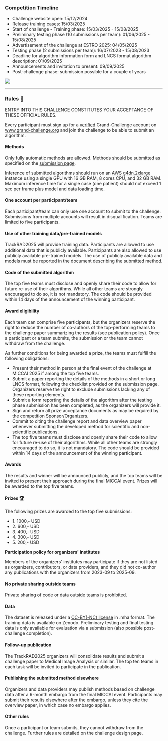 ### **Competition Timeline**

- Challenge website open: 15/12/2024
- Release training cases: 15/03/2025
- Start of challenge - Training phase: 15/03/2025 - 15/08/2025
- Preliminary testing phase (10 submissions per team): 01/06/2025 -
  15/08/2025
- Advertisement of the challenge at ESTRO 2025: 04/05/2025
- Testing phase (2 submissions per team): 16/07/2023 - 15/08/2023
- Deadline for algorithm information form and LNCS format algorithm description: 01/09/2025
- Announcements and invitation to present: 09/09/2025
- Post-challenge phase: submission possible for a couple of years


![](https://rumc-gcorg-p-public.s3.amazonaws.com/i/2024/11/26/aa5be7c5-ac02-475a-a142-ac470c275a47.png)

------------------------------------------------------------------------

### **<u>Rules</u>** 📰

ENTRY INTO THIS CHALLENGE CONSTITUTES YOUR ACCEPTANCE OF THESE OFFICIAL
RULES.

Every participant must sign up for a
<a href="https://grand-challenge.org/verifications/" target="_blank">verified</a> Grand-Challenge account on
<a href="http://www.grand-challenge.org/" target="_blank">www.grand-challenge.org</a> and join the challenge to be
able to submit an algorithm.

#### **Methods**

Only fully automatic methods are allowed. Methods should be submitted as
specified on the
<a href="https://synthrad2025.grand-challenge.org/data/" target="_blank">submission page</a>.

Inference of submitted algorithms should run on an
<a href="https://aws.amazon.com/ec2/instance-types/g4/" target="_blank">AWS g4dn.2xlarge</a> instance using a single GPU with 16
GB RAM, 8 cores CPU, and 32 GB RAM. Maximum inference time for a single
case (one patient) should not exceed 1 sec per frame plus model and data loading time.

#### **One account per participant/team**

Each participant/team can only use one account to submit to the
challenge. Submissions from multiple accounts will result in disqualification. Teams
are limited to five participants.

#### **Use of other training data/pre-trained models**

TrackRAD2025 will provide training data. Participants are allowed to use additional data that is publicly available. Participants are also allowed to use publicly available pre-trained models. The use of publicly available data and models must be reported in the document describing the submitted method.	

#### **Code of the submitted algorithm**

The top five teams must disclose and openly share their code to allow for future re-use of their algorithms. While all other teams are strongly encouraged to do so, it is not mandatory. The code should be provided within 14 days of the announcement of the winning participant.

#### **Award eligibility**

Each team can comprise five participants, but the organizers reserve the right to reduce the number of co-authors of the top-performing teams to the challenge paper summarizing the results (see publication policy). Once a participant or a team submits, the submission or the team cannot withdraw from the challenge.

As further conditions for being awarded a prize, the teams must fulfill the following obligations:

- Present their method in person at the final event of the challenge at MICCAI 2025 if among the top five teams. 
- Submit a paper reporting the details of the methods in a short or long LNCS format, following the checklist provided on the submission page. Organizers reserve the right to exclude submissions lacking any of these reporting elements.
- Submit a form reporting the details of the algorithm after the testing phase submission has been completed, as the organizers will provide it.
- Sign and return all prize acceptance documents as may be required by the competition Sponsor/Organizers.
- Commit to citing the challenge report and data overview paper whenever submitting the developed method for scientific and non-scientific publications.
- The top five teams must disclose and openly share their code to allow for future re-use of their algorithms. While all other teams are strongly encouraged to do so, it is not mandatory. The code should be provided within 14 days of the announcement of the winning participant.



#### **Awards**

The results and winner will be announced publicly, and the top teams
will be invited to present their approach during the final MICCAI event.
Prizes will be awarded to the top five teams.

#### **Prizes** 🏆

The following prizes are awarded to the top five submissions:

- 1\. 1000,- USD
- 2\. 600,- USD
- 3\. 400,- USD
- 4\. 300,- USD
- 5\. 200,- USD

**Participation policy for organizers' institutes**  

Members of the organizers' institutes may participate if they are not
listed as organizers, contributors, or data providers, and they did not
co-author any publications with the organizers from 2023-09 to 2025-09.

#### **No private sharing outside teams**

Private sharing of code or data outside teams is prohibited.

#### **Data**

The dataset is released under a
<a href="https://creativecommons.org/licenses/by-nc/4.0/" target="_blank">CC-BY(-NC) license</a> in .mha format.
The training data is available on Zenodo. Preliminary testing and final testing data is only available for evaluation via a submission (also possible post-challenge completion).

#### **Follow-up publication**

The TrackRAD2025 organizers will consolidate results and submit a
challenge paper to Medical Image Analysis or similar. The top ten teams in each
task will be invited to participate in the publication.

#### **Publishing the submitted method elsewhere**

Organizers and data providers may publish methods based on challenge
data after a 6-month embargo from the final MICCAI event. Participants may
submit their results elsewhere after the embargo, unless they cite the
overview paper, in which case no embargo applies.

#### **Other rules**

Once a participant or team submits, they cannot withdraw from the
challenge. Further rules are detailed on the challenge design page.